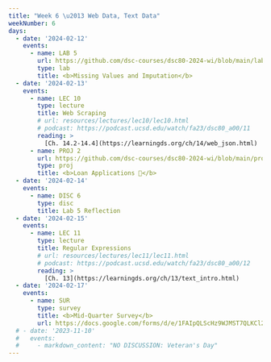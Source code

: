 ```yaml
---
title: "Week 6 \u2013 Web Data, Text Data"
weekNumber: 6
days:
  - date: '2024-02-12'
    events:
      - name: LAB 5
        url: https://github.com/dsc-courses/dsc80-2024-wi/blob/main/labs/lab05/lab.ipynb
        type: lab
        title: <b>Missing Values and Imputation</b>
  - date: '2024-02-13'
    events:
      - name: LEC 10
        type: lecture
        title: Web Scraping
        # url: resources/lectures/lec10/lec10.html
        # podcast: https://podcast.ucsd.edu/watch/fa23/dsc80_a00/11
        reading: >
          [Ch. 14.2-14.4](https://learningds.org/ch/14/web_json.html)
      - name: PROJ 2
        url: https://github.com/dsc-courses/dsc80-2024-wi/blob/main/projects/proj02/project.ipynb
        type: proj
        title: <b>Loan Applications 💸</b>
  - date: '2024-02-14'
    events:
      - name: DISC 6
        type: disc
        title: Lab 5 Reflection
  - date: '2024-02-15'
    events:
      - name: LEC 11
        type: lecture
        title: Regular Expressions
        # url: resources/lectures/lec11/lec11.html
        # podcast: https://podcast.ucsd.edu/watch/fa23/dsc80_a00/12
        reading: >
          [Ch. 13](https://learningds.org/ch/13/text_intro.html)
  - date: '2024-02-17'
    events:
      - name: SUR
        type: survey
        title: <b>Mid-Quarter Survey</b>
        url: https://docs.google.com/forms/d/e/1FAIpQLScHz9WJMST7QLKCl2cR3Oc3r-DO7qn4rutM_dCN8R7gluy5MA/viewform
  # - date: '2023-11-10'
  #   events:
  #     - markdown_content: "NO DISCUSSION: Veteran's Day"
---
```

